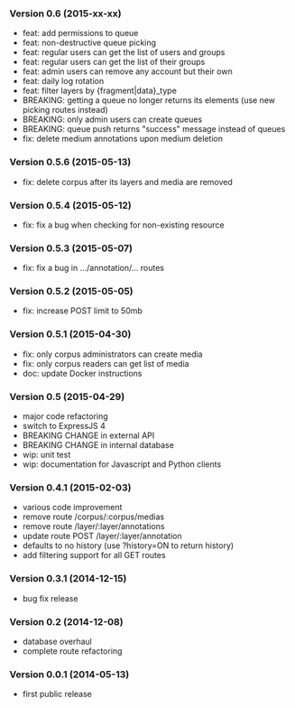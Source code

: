 ### Version 0.6 (2015-xx-xx)

  - feat: add permissions to queue
  - feat: non-destructive queue picking
  - feat: regular users can get the list of users and groups
  - feat: regular users can get the list of their groups
  - feat: admin users can remove any account but their own
  - feat: daily log rotation
  - feat: filter layers by {fragment|data}_type
  - BREAKING: getting a queue no longer returns its elements (use new picking routes instead)
  - BREAKING: only admin users can create queues
  - BREAKING: queue push returns "success" message instead of queues 
  - fix: delete medium annotations upon medium deletion

### Version 0.5.6 (2015-05-13)

  - fix: delete corpus after its layers and media are removed

### Version 0.5.4 (2015-05-12)

  - fix: fix a bug when checking for non-existing resource

### Version 0.5.3 (2015-05-07)

  - fix: fix a bug in .../annotation/... routes

### Version 0.5.2 (2015-05-05)

  - fix: increase POST limit to 50mb

### Version 0.5.1 (2015-04-30)

  - fix: only corpus administrators can create media
  - fix: only corpus readers can get list of media
  - doc: update Docker instructions

### Version 0.5 (2015-04-29)

  - major code refactoring
  - switch to ExpressJS 4
  - BREAKING CHANGE in external API
  - BREAKING CHANGE in internal database
  - wip: unit test
  - wip: documentation for Javascript and Python clients 

### Version 0.4.1 (2015-02-03)

  - various code improvement
  - remove route /corpus/:corpus/medias
  - remove route /layer/:layer/annotations
  - update route POST /layer/:layer/annotation
  - defaults to no history (use ?history=ON to return history)
  - add filtering support for all GET routes

### Version 0.3.1 (2014-12-15)

  - bug fix release

### Version 0.2 (2014-12-08)

  - database overhaul
  - complete route refactoring

### Version 0.0.1 (2014-05-13)
  
  - first public release

